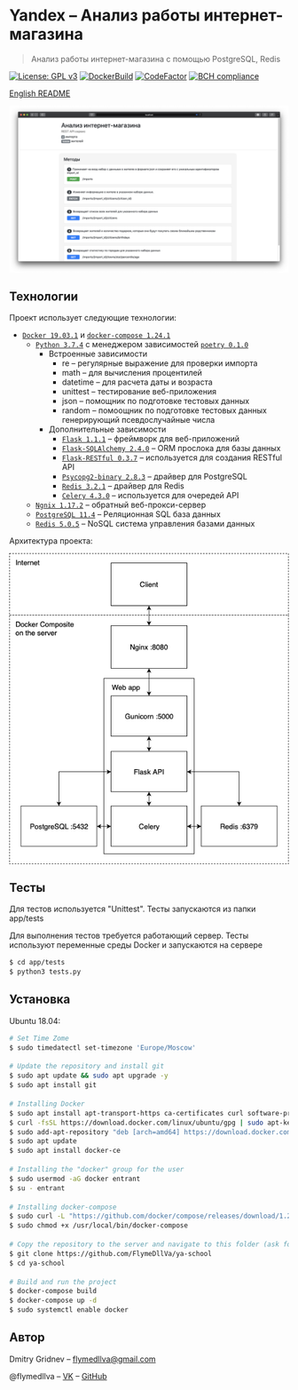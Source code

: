 # Yandex – Анализ работы интернет-магазина
> Анализ работы интернет-магазина с помощью PostgreSQL, Redis

[![License: GPL v3](https://img.shields.io/badge/License-GPL%20v3-blue.svg)](https://www.gnu.org/licenses/gpl-3.0)
[![DockerBuild](https://img.shields.io/docker/cloud/build/flymedllva/yandex-analysis-store)](https://cloud.docker.com/repository/docker/flymedllva/yandex-analysis-store/general)
[![CodeFactor](https://www.codefactor.io/repository/github/flymedllva/yandex-analysis-store/badge)](https://www.codefactor.io/repository/github/flymedllva/yandex-analysis-store)
[![BCH compliance](https://bettercodehub.com/edge/badge/FlymeDllVa/yandex-analysis-store?branch=master&token=cc4f0aae99176645b88c251b5a93cf41ec2b8a36)](https://bettercodehub.com/)

[English README](https://github.com/FlymeDllVa/yandex-analysis-store)

<img src="https://raw.githubusercontent.com/FlymeDllVa/yandex-analysis-store/master/app/static/images/preview.png?token=AH5ZRU72R47B5VOFSCUQRCS5KWHTC" align="center" />

## Технологии
Проект использует следующие технологии:
* [``Docker 19.03.1``](https://github.com/docker) и [``docker-compose 1.24.1``](https://github.com/docker/compose)
    * [``Python 3.7.4``](https://github.com/python) с менеджером зависимостей [``poetry 0.1.0``](https://github.com/sdispater/poetry)
        * Встроенные зависимости
            * re – регулярные выражение для проверки импорта
            * math – для вычисления процентилей
            * datetime – для расчета даты и возраста
            * unittest – тестирование веб-приложения
            * json – помощник по подготовке тестовых данных
            * random – помоощник по подготовке тестовых данных генерирующий псевдослучайные числа
        * Дополнительные зависимости
            * [``Flask 1.1.1``](https://github.com/pallets/flask) – фреймворк для веб-приложений 
            * [``Flask-SQLAlchemy 2.4.0``](https://github.com/pallets/flask-sqlalchemy) – ORM прослока для базы данных
            * [``Flask-RESTful 0.3.7``](https://github.com/flask-restful/flask-restful) – используется для создания RESTful API
            * [``Psycopg2-binary 2.8.3``](https://github.com/psycopg/psycopg2) – драйвер для PostgreSQL
            * [``Redis 3.2.1``](https://github.com/andymccurdy/redis-py) – драйвер для Redis
            * [``Сelery 4.3.0``](https://github.com/celery/celery) – используется для очередей API
    * [``Ngnix 1.17.2``](https://github.com/nginx/nginx) – обратный веб-прокси-сервер
    * [``PostgreSQL 11.4``](https://github.com/postgres/postgres) – Реляционная SQL база данных 
    * [``Redis 5.0.5``](https://github.com/antirez/redis) – NoSQL система управления базами данных

Архитектура проекта:

<img src="https://raw.githubusercontent.com/FlymeDllVa/yandex-analysis-store/master/app/static/images/architecture.png?token=AH5ZRUYSJYUYTPUUNJCIMBC5KWHTY" align="center" />

## Тесты

Для тестов используется "Unittest". Тесты запускаются из папки app/tests

Для выполнения тестов требуется работающий сервер. Тесты используют переменные среды Docker и запускаются на сервере

```sh
$ cd app/tests
$ python3 tests.py
```

## Установка

Ubuntu 18.04:

```sh
# Set Time Zome
$ sudo timedatectl set-timezone 'Europe/Moscow' 

# Update the repository and install git
$ sudo apt update && sudo apt upgrade -y
$ sudo apt install git

# Installing Docker
$ sudo apt install apt-transport-https ca-certificates curl software-properties-common
$ curl -fsSL https://download.docker.com/linux/ubuntu/gpg | sudo apt-key add -
$ sudo add-apt-repository "deb [arch=amd64] https://download.docker.com/linux/ubuntu bionic stable"
$ sudo apt update
$ sudo apt install docker-ce

# Installing the "docker" group for the user
$ sudo usermod -aG docker entrant
$ su - entrant

# Installing docker-compose
$ sudo curl -L "https://github.com/docker/compose/releases/download/1.24.1/docker-compose-$(uname -s)-$(uname -m)" -o /usr/local/bin/docker-compose
$ sudo chmod +x /usr/local/bin/docker-compose

# Copy the repository to the server and navigate to this folder (ask for login and password from git)
$ git clone https://github.com/FlymeDllVa/ya-school
$ cd ya-school

# Build and run the project
$ docker-compose build
$ docker-compose up -d
$ sudo systemctl enable docker
```

## Автор 

Dmitry Gridnev – flymedllva@gmail.com

@flymedllva – [VK](https://vk.com/flymedllva) – [GitHub](https://github.com/FlymeDllVa)
